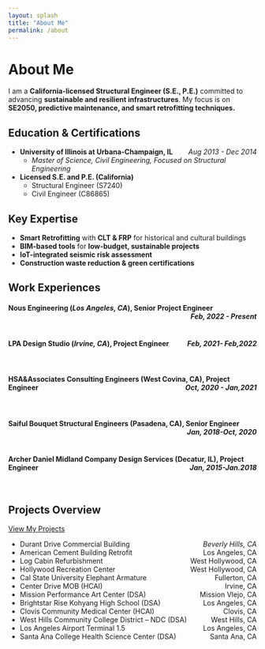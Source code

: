```yaml
---
layout: splash
title: "About Me"
permalink: /about
---
```


# About Me

I am a **California-licensed Structural Engineer (S.E., P.E.)** committed to advancing **sustainable and resilient infrastructures**. My focus is on **SE2050, predictive maintenance, and smart retrofitting techniques.**

## **Education & Certifications**
- **University of Illinois at Urbana-Champaign, IL** <span style="float: right;">*Aug 2013 - Dec 2014*</span>
    - *Master of Science, Civil Engineering, Focused on Structural Engineering*
- **Licensed S.E. and P.E. (California)**
    - Structural Engineer (S7240)
    - Civil Engineer (C86865)

## **Key Expertise**
- **Smart Retrofitting** with **CLT & FRP** for historical and cultural buildings
- **BIM-based tools** for **low-budget, sustainable projects**
- **IoT-integrated seismic risk assessment**
- **Construction waste reduction & green certifications**

## Work Experiences

#### Nous Engineering (*Los Angeles, CA*), Senior Project Engineer<span style="float: right;">*Feb, 2022 - Present*</span>
<br>

#### LPA Design Studio (*Irvine, CA*), Project Engineer <span style="float: right;">*Feb, 2021- Feb,2022*</span>
<br>

#### HSA&Associates Consulting Engineers (West Covina, CA), Project Engineer <span style="float: right;">*Oct, 2020 - Jan,2021*</span>
<br>

#### Saiful Bouquet Structural Engineers (Pasadena, CA), Senior Engineer <span style="float: right;">*Jan, 2018-Oct, 2020*</span>
<br>

#### Archer Daniel Midland Company Design Services (Decatur, IL), Project Engineer <span style="float: right;">*Jan, 2015-Jan.2018*</span>
<br>

## Projects Overview
[View My Projects](/projects)
<br>
 - Durant Drive Commercial Building <span style="float: right;">*Beverly Hills, CA*</span>
 - American Cement Building Retrofit <span style="float: right;">Los Angeles, CA</span>
 - Log Cabin Refurbishment <span style="float: right;">West Hollywood, CA</span>
 - Hollywood Recreation Center <span style="float: right;">West Hollywood, CA</span>
 - Cal State University Elephant Armature <span style="float: right;">Fullerton, CA</span>
 - Center Drive MOB (HCAI) <span style="float: right;">Irvine, CA</span>
 - Mission Performance Art Center (DSA) <span style="float: right;">Mission Vlejo, CA</span>
 - Brightstar Rise Kohyang High School (DSA) <span style="float: right;">Los Angeles, CA</span> 
 - Clovis Community Medical Center (HCAI) <span style="float: right;">Clovis, CA</span>
 - West Hills Community College District – NDC (DSA) <span style="float: right;">West Hills, CA</span>
 - Los Angeles Airport Terminal 1.5 <span style="float: right;">Los Angeles, CA</span>
 - Santa Ana College Health Science Center (DSA) <span style="float: right;">Santa Ana, CA</span>

